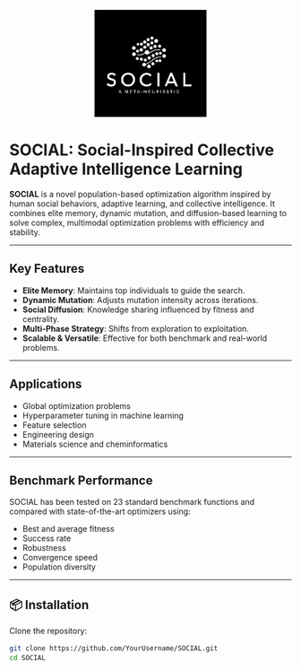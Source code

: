 <p align="center">
  <img src="SOCIAL.png" alt="SOCIAL Logo" width="200"/>
</p>


#  SOCIAL: Social-Inspired Collective Adaptive Intelligence Learning

**SOCIAL** is a novel population-based optimization algorithm inspired by human social behaviors, adaptive learning, and collective intelligence. It combines elite memory, dynamic mutation, and diffusion-based learning to solve complex, multimodal optimization problems with efficiency and stability.

---

## Key Features

- **Elite Memory**: Maintains top individuals to guide the search.
- **Dynamic Mutation**: Adjusts mutation intensity across iterations.
- **Social Diffusion**: Knowledge sharing influenced by fitness and centrality.
- **Multi-Phase Strategy**: Shifts from exploration to exploitation.
- **Scalable & Versatile**: Effective for both benchmark and real-world problems.

---

## Applications

- Global optimization problems  
- Hyperparameter tuning in machine learning  
- Feature selection  
- Engineering design  
- Materials science and cheminformatics

---

## Benchmark Performance

SOCIAL has been tested on 23 standard benchmark functions and compared with state-of-the-art optimizers using:

- Best and average fitness  
- Success rate  
- Robustness  
- Convergence speed  
- Population diversity

---

## 📦 Installation

Clone the repository:

```bash
git clone https://github.com/YourUsername/SOCIAL.git
cd SOCIAL
